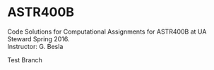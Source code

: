 # ASTR400B

Code Solutions for Computational Assignments for ASTR400B at UA Steward
Spring 2016.  
Instructor: G. Besla 

Test Branch
